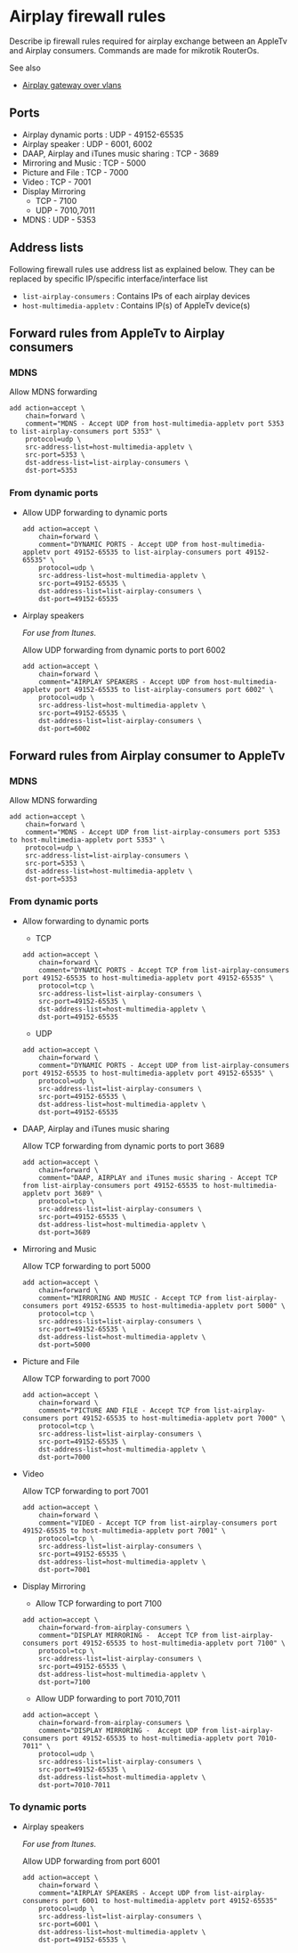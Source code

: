 # Airplay firewall rules

Describe ip firewall rules required for airplay exchange between an AppleTv and Airplay consumers.
Commands are made for mikrotik RouterOs.

See also
  * [Airplay gateway over vlans](../../../avahi/doc/airplay_gateway_over_vlans.md)
  
## Ports
  
 * Airplay dynamic ports : UDP - 49152-65535
 * Airplay speaker : UDP - 6001, 6002
 * DAAP, Airplay and iTunes music sharing : TCP - 3689
 * Mirroring and Music : TCP - 5000
 * Picture and File : TCP - 7000
 * Video : TCP - 7001
 * Display Mirroring
   * TCP - 7100
   * UDP - 7010,7011
 * MDNS : UDP - 5353

## Address lists
Following firewall rules use address list as explained below. 
They can be replaced by specific IP/specific interface/interface list

 * `list-airplay-consumers` : Contains IPs of each airplay devices
 * `host-multimedia-appletv` :  Contains IP(s) of AppleTv device(s)

## Forward rules from AppleTv to Airplay consumers

### MDNS
Allow MDNS forwarding 
   ```
   add action=accept \
       chain=forward \
       comment="MDNS - Accept UDP from host-multimedia-appletv port 5353 to list-airplay-consumers port 5353" \
       protocol=udp \
       src-address-list=host-multimedia-appletv \
       src-port=5353 \
       dst-address-list=list-airplay-consumers \
       dst-port=5353 
   ```

### From dynamic ports

 * Allow UDP forwarding to dynamic ports
   ```
   add action=accept \
       chain=forward \
       comment="DYNAMIC PORTS - Accept UDP from host-multimedia-appletv port 49152-65535 to list-airplay-consumers port 49152-65535" \
       protocol=udp \
       src-address-list=host-multimedia-appletv \
       src-port=49152-65535 \
       dst-address-list=list-airplay-consumers \
       dst-port=49152-65535
   ```
 * Airplay speakers 
   
   *For use from Itunes.*

   Allow UDP forwarding from dynamic ports to port 6002
   ```
   add action=accept \
       chain=forward \
       comment="AIRPLAY SPEAKERS - Accept UDP from host-multimedia-appletv port 49152-65535 to list-airplay-consumers port 6002" \
       protocol=udp \
       src-address-list=host-multimedia-appletv \
       src-port=49152-65535 \
       dst-address-list=list-airplay-consumers \
       dst-port=6002
   ```

## Forward rules from Airplay consumer to AppleTv

### MDNS
Allow MDNS forwarding 
```
add action=accept \
    chain=forward \
    comment="MDNS - Accept UDP from list-airplay-consumers port 5353 to host-multimedia-appletv port 5353" \
    protocol=udp \
    src-address-list=list-airplay-consumers \
    src-port=5353 \
    dst-address-list=host-multimedia-appletv \
    dst-port=5353
```

### From dynamic ports

 * Allow forwarding to dynamic ports
   * TCP
   ```
   add action=accept \
       chain=forward \
       comment="DYNAMIC PORTS - Accept TCP from list-airplay-consumers port 49152-65535 to host-multimedia-appletv port 49152-65535" \
       protocol=tcp \
       src-address-list=list-airplay-consumers \
       src-port=49152-65535 \
       dst-address-list=host-multimedia-appletv \
       dst-port=49152-65535
   ```
   * UDP
   ```
   add action=accept \
       chain=forward \
       comment="DYNAMIC PORTS - Accept UDP from list-airplay-consumers port 49152-65535 to host-multimedia-appletv port 49152-65535" \
       protocol=udp \
       src-address-list=list-airplay-consumers \
       src-port=49152-65535 \
       dst-address-list=host-multimedia-appletv \
       dst-port=49152-65535
   ```
 * DAAP, Airplay and iTunes music sharing

   Allow TCP forwarding from dynamic ports to port 3689
   ```
   add action=accept \
       chain=forward \
       comment="DAAP, AIRPLAY and iTunes music sharing - Accept TCP from list-airplay-consumers port 49152-65535 to host-multimedia-appletv port 3689" \
       protocol=tcp \
       src-address-list=list-airplay-consumers \
       src-port=49152-65535 \
       dst-address-list=host-multimedia-appletv \
       dst-port=3689
   ```
 * Mirroring and Music

   Allow TCP forwarding to port 5000
   ```
   add action=accept \
       chain=forward \
       comment="MIRRORING AND MUSIC - Accept TCP from list-airplay-consumers port 49152-65535 to host-multimedia-appletv port 5000" \
       protocol=tcp \
       src-address-list=list-airplay-consumers \
       src-port=49152-65535 \
       dst-address-list=host-multimedia-appletv \
       dst-port=5000
   ```
 * Picture and File

   Allow TCP forwarding to port 7000
   ```
   add action=accept \
       chain=forward \
       comment="PICTURE AND FILE - Accept TCP from list-airplay-consumers port 49152-65535 to host-multimedia-appletv port 7000" \
       protocol=tcp \
       src-address-list=list-airplay-consumers \
       src-port=49152-65535 \
       dst-address-list=host-multimedia-appletv \
       dst-port=7000
   ```
 * Video

   Allow TCP forwarding to port 7001
   ```
   add action=accept \
       chain=forward \
       comment="VIDEO - Accept TCP from list-airplay-consumers port 49152-65535 to host-multimedia-appletv port 7001" \
       protocol=tcp \
       src-address-list=list-airplay-consumers \
       src-port=49152-65535 \
       dst-address-list=host-multimedia-appletv \
       dst-port=7001
   ```
 * Display Mirroring

   * Allow TCP forwarding to port 7100
   ```
   add action=accept \
       chain=forward-from-airplay-consumers \
       comment="DISPLAY MIRRORING -  Accept TCP from list-airplay-consumers port 49152-65535 to host-multimedia-appletv port 7100" \
       protocol=tcp \
       src-address-list=list-airplay-consumers \
       src-port=49152-65535 \
       dst-address-list=host-multimedia-appletv \
       dst-port=7100
   ```
   * Allow UDP forwarding to port 7010,7011
   ```
   add action=accept \
       chain=forward-from-airplay-consumers \
       comment="DISPLAY MIRRORING -  Accept UDP from list-airplay-consumers port 49152-65535 to host-multimedia-appletv port 7010-7011" \
       protocol=udp \
       src-address-list=list-airplay-consumers \
       src-port=49152-65535 \
       dst-address-list=host-multimedia-appletv \
       dst-port=7010-7011
   ```
### To dynamic ports

 * Airplay speakers

   *For use from Itunes.*

   Allow UDP forwarding from port 6001
   ```
   add action=accept \
       chain=forward \
       comment="AIRPLAY SPEAKERS - Accept UDP from list-airplay-consumers port 6001 to host-multimedia-appletv port 49152-65535"
       protocol=udp \
       src-address-list=list-airplay-consumers \
       src-port=6001 \
       dst-address-list=host-multimedia-appletv \
       dst-port=49152-65535 \
   ```
